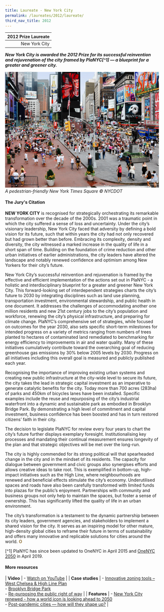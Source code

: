 ```yaml
---
title: Laureate - New York City
permalink: /laureates/2012/laureate/
third_nav_title: 2012
---
```


| 2012 Prize Laureate | 
|---:|
| New York City |

***New York City is awarded the 2012 Prize for its successful reinvention and rejuvenation of the city framed by PlaNYC[^1] — a blueprint for a greater and greener city.***

![New York City Times Square](/images/laureates/nyc.jpg)
_A pedestrian-friendly New York Times Square © NYCDOT_

#### **The Jury's Citation**

**NEW YORK CITY** is recognised for strategically orchestrating its remarkable transformation over the decade of the 2000s. 2001 was a traumatic point in which the city suffered a sense of loss and uncertainty. Under the city’s visionary leadership, New York City faced that adversity by defining a bold vision for its future, such that within years the city had not only recovered but had grown better than before. Embracing its complexity, density and diversity, the city witnessed a marked increase in the quality of life in a short span of time. Building on the foundation of crime reduction and other urban initiatives of earlier administrations, the city leaders have altered the landscape and notably renewed confidence and optimism among New Yorkers for their city’s future.

New York City’s successful reinvention and rejuvenation is framed by the effective and efficient implementation of the actions set out in PlaNYC - a holistic and interdisciplinary blueprint for a greater and greener New York City. This forward-looking set of interdependent strategies charts the city’s future to 2030 by integrating disciplines such as land use planning, transportation investment, environmental stewardship, and public health in one document. It addresses the challenges of accommodating another one million residents and new 21st century jobs to the city’s population and workforce, renewing the city’s physical infrastructure, and preparing for climate change. PlaNYC’s comprehensive set of strategies, while focused on outcomes for the year 2030, also sets specific short-term milestones for intended progress on a variety of metrics ranging from numbers of trees planted to hectares of contaminated land remediated to benchmarking for energy efficiency to improvements in air and water quality. Many of these initiatives cumulatively contribute toward the overarching goal of reducing greenhouse gas emissions by 30% below 2005 levels by 2030. Progress on all initiatives including this overall goal is measured and publicly published each year.

Recognising the importance of improving existing urban systems and creating new public infrastructure at the city-wide level to secure its future, the city takes the lead in strategic capital investment as an imperative to generate catalytic benefits for the city. Today more than 700 acres (283ha) of parks and 450km of bicycles lanes have been installed. Specific examples include the reuse and repurposing of the city’s industrial waterfront into a dynamic and sustainable park as embodied in Brooklyn Bridge Park. By demonstrating a high level of commitment and capital investment, business confidence has been boosted and has in turn restored citizens’ faith in their city. 

The decision to legislate PlaNYC for review every four years to chart the city’s future further displays exemplary foresight. Institutionalising key processes and mandating their continual measurement ensures longevity of the plan and that strategic objectives will be met over the long-run.

The city is highly commended for its strong political will that spearheaded change in the city and in the mindset of its residents. The capacity for dialogue between government and civic groups also synergises efforts and allows creative ideas to take root. This is exemplified in bottom-up, high-impact initiatives such as the High Line, where neighbourhoods are renewed and beneficial effects stimulate the city’s economy. Underutilised spaces and roads have also been carefully transformed with limited funds into plazas for the public’s enjoyment. Partnerships with community and business groups not only help to maintain the spaces, but foster a sense of ownership. This has significantly lifted the quality of life in an urban environment.

The city’s transformation is a testament to the dynamic partnership between its city leaders, government agencies, and stakeholders to implement a shared vision for the city. It serves as an inspiring model for other mature, high-density global cities to reframe their future in terms of sustainability and offers many innovative and replicable solutions for cities around the world. **<font color="#967942">O</font>**

[^1] PlaNYC has since been updated to OneNYC in April 2015 and [OneNYC 2050](http://onenyc.cityofnewyork.us) in April 2019.  

#### **More resources**

| **Video** | - [Watch on YouTube](https://www.youtube.com/watch?v=ShSBnodjk9w) |
| **Case studies** | - [Innovative zoning tools – West Chelsea & High Line Plan](/resources/case-studies/west-chelsea-high-line-plan/) <br> - [Brooklyn Bridge Park](/resources/case-studies/brooklyn-bridge-park/) <br> - [Re-purposing the public right of way](/resources/case-studies/repurposing-public-right-of-way/) |
| **Features** | - [New York City renewed - how a world icon is looking ahead to 2050](/resources/features/nyc-renewed/) <br> - [Post-pandemic cities — how will they shape up?](/resources/features/post-pandemic-cities/) |
